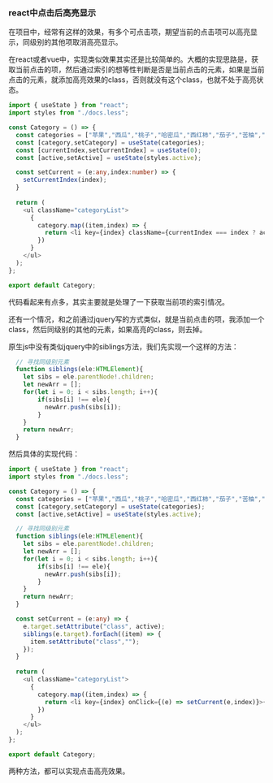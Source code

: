### react中点击后高亮显示

在项目中，经常有这样的效果，有多个可点击项，期望当前的点击项可以高亮显示，同级别的其他项取消高亮显示。

在react或者vue中，实现类似效果其实还是比较简单的。大概的实现思路是，获取当前点击的项，然后通过索引的想等性判断是否是当前点击的元素，如果是当前点击的元素，就添加高亮效果的class，否则就没有这个class，也就不处于高亮状态。

```ts
import { useState } from "react";
import styles from "./docs.less";

const Category = () => {
  const categories = ["苹果","西瓜","桃子","哈密瓜","西红柿","茄子","苦柚","豇豆"];
  const [category,setCategory] = useState(categories);
  const [currentIndex,setCurrentIndex] = useState(0);
  const [active,setActive] = useState(styles.active);

  const setCurrent = (e:any,index:number) => {
    setCurrentIndex(index);
  }
  
  return (
    <ul className="categoryList">
      {
        category.map((item,index) => {
          return <li key={index} className={currentIndex === index ? active : ""} onClick={(e) => setCurrent(e,index)}>{item}</li>
        })
      }
    </ul>
  );
};

export default Category;
```

代码看起来有点多，其实主要就是处理了一下获取当前项的索引情况。

还有一个情况，和之前通过jquery写的方式类似，就是当前点击的项，我添加一个class，然后同级别的其他的元素，如果高亮的class，则去掉。

原生js中没有类似jquery中的siblings方法，我们先实现一个这样的方法：

```ts
  // 寻找同级别元素
  function siblings(ele:HTMLElement){
    let sibs = ele.parentNode!.children;
    let newArr = [];
    for(let i = 0; i < sibs.length; i++){
        if(sibs[i] !== ele){
          newArr.push(sibs[i]);
        }
    }
    return newArr;
  }
```

然后具体的实现代码：

```ts
import { useState } from "react";
import styles from "./docs.less";

const Category = () => {
  const categories = ["苹果","西瓜","桃子","哈密瓜","西红柿","茄子","苦柚","豇豆"];
  const [category,setCategory] = useState(categories);
  const [active,setActive] = useState(styles.active);

  // 寻找同级别元素
  function siblings(ele:HTMLElement){
    let sibs = ele.parentNode!.children;
    let newArr = [];
    for(let i = 0; i < sibs.length; i++){
        if(sibs[i] !== ele){
          newArr.push(sibs[i]);
        }
    }
    return newArr;
  }

  const setCurrent = (e:any) => {
    e.target.setAttribute("class", active);
    siblings(e.target).forEach((item) => {
      item.setAttribute("class","");
    });
  }
  
  return (
    <ul className="categoryList">
      {
        category.map((item,index) => {
          return <li key={index} onClick={(e) => setCurrent(e,index)}>{item}</li>
        })
      }
    </ul>
  );
};

export default Category;
```

两种方法，都可以实现点击高亮效果。